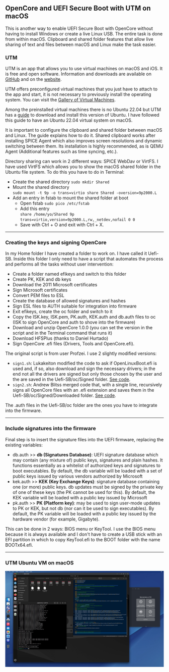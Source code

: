 
## OpenCore and UEFI Secure Boot with UTM on macOS

This is another way to enable UEFI Secure Boot with OpenCore without having to install Windows or create a live Linux USB. The entire task is done from within macOS. Clipboard and shared folder features that allow live sharing of text and files between macOS and Linux make the task easier.

### UTM

UTM is an app that allows you to use virtual machines on macOS and iOS. It is free and open software. Information and downloads are available on [GitHub](https://github.com/utmapp/UTM) and on the [website](https://mac.getutm.app).

UTM offers preconfigured virtual machines that you just have to attach to the app and start, it is not necessary to previously install the operating system. You can visit the [Gallery of Virtual Machines](https://mac.getutm.app/gallery/).

Among the preinstalled virtual machines there is no Ubuntu 22.04 but UTM has a [guide](https://docs.getutm.app/guides/ubuntu/) to download and install this version of Ubuntu. I have followed this guide to have an Ubuntu 22.04 virtual system on macOS.

It is important to configure the clipboard and shared folder between macOS and Linux. The guide explains how to do it. Shared clipboard works after installing SPICE Agent which also improves screen resolutions and dynamic switching between them. Its installation is highly recommended, as is QEMU Agent (Additional features such as time syncing, etc.).

Directory sharing can work in 2 different ways: SPICE WebDav or VirtFS. I have used VirtFS which allows you to show the macOS shared folder in the Ubuntu file system. To do this you have to do in Terminal:

- Create the shared directory `sudo mkdir Shared`
- Mount the shared directory<br>`sudo mount -t 9p -o trans=virtio share Shared -oversion=9p2000.L`
- Add an entry in fstab to mount the shared folder at boot
	- Open fstab `sudo pico /etc/fstab`
	- Add this entry<br>`share /home/yo/Shared 9p trans=virtio,version=9p2000.L,rw,_netdev,nofail 0 0`
	- Save with Ctrl + O and exit with Ctrl + X.

---

### Creating the keys and signing OpenCore

In my Home folder I have created a folder to work on. I have called it Uefi-SB. Inside this folder I only need to have a script that automates the process and performs all the tasks without user intervention:

- Create a folder named efikeys and switch to this folder
- Create PK, KEK and db keys
- Download the 2011 Microsoft certificates
- Sign Microsoft certificates
- Convert PEM files to ESL
- Create the database of allowed signatures and hashes
- Sign ESL files to AUTH suitable for integration into firmware
- Exit efikeys, create the oc folder and switch to it
- Copy the ISK.key, ISK.pem, PK.auth, KEK.auth and db.auth files to oc (ISK to sign OpenCore and auth to shove into the firmware)
- Download and unzip OpenCore 1.0.0 (you can set the version in the script and in the Terminal command that runs it)
- Download HFSPlus (thanks to Daniel Hurtado)
- Sign OpenCore .efi files (Drivers, Tools and OpenCore.efi).

The original script is from user Profzei. I use 2 slightly modified versions:

- `sign1.sh`: Lukakeiton modified the code to ask if OpenLinuxBoot.efi is used and, if so, also download and sign the necessary drivers; in the end not all the drivers are signed but only those chosen by the user and the are saved  in the Uefi-SB/oc/Signed folder. [See code](../src/sign1.sh).
- `sign2.sh`: Andrew Blitss merged code that, with a single line, recursively signs all OpenCore files with an .efi extension and saves them in the Uefi-SB/oc/Signed/Downloaded folder. [See code](../src/sign2.sh).

The .auth files in the Uefi-SB/oc folder are the ones you have to integrate into the firmware.

---

### Include signatures into the firmware

Final step is to insert the signature files into the UEFI firmware, replacing the existing variables:

- db.auth >> **db (Signatures Database)**: UEFI signature database which may contain (any mixture of) public keys, signatures and plain hashes. It functions essentially as a whitelist of authorized keys and signatures to boot executables. By default, the db variable will be loaded with a set of public keys issued by various vendors authorized by Microsoft
- kek.auth >> **KEK (Key Exchange Keys)**: signature database containing one (or more) public keys. db updates must be signed by the private key of one of these keys (the PK cannot be used for this). By default, the KEK variable will be loaded with a public key issued by Microsoft
- pk.auth >> **PK (Platform key)**: may be used to sign user-mode updates to PK or KEK, but not db (nor can it be used to sign executables). By default, the PK variable will be loaded with a public key issued by the hardware vendor (for example, Gigabyte).

This can be done in 2 ways: BIOS menu or KeyTool. I use the BIOS menu because it is always available and I don't have to create a USB stick with an EFI partition in which to copy KeyTool.efi to the BOOT folder with the name BOOTx64.efi.

---

### UTM Ubuntu VM on macOS

![Ubuntu VM](../img/UTM-ubuntu.jpg)

